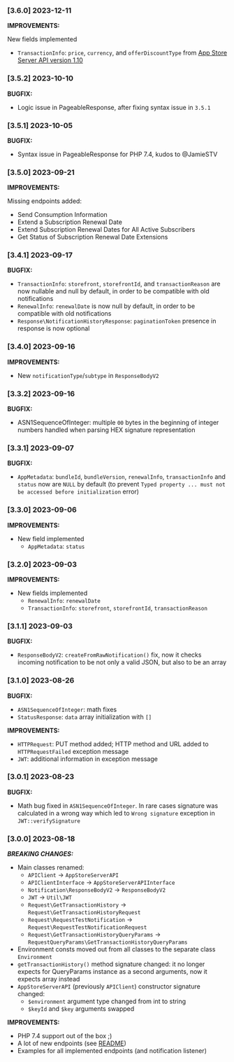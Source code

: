 ### [3.6.0] 2023-12-11

**IMPROVEMENTS:**

New fields implemented
- `TransactionInfo`: `price`, `currency`, and `offerDiscountType` from [App Store Server API version 1.10](https://developer.apple.com/documentation/appstoreserverapi/app_store_server_api_changelog#4307459)

### [3.5.2] 2023-10-10

**BUGFIX:**

- Logic issue in PageableResponse, after fixing syntax issue in `3.5.1`

### [3.5.1] 2023-10-05

**BUGFIX:**

- Syntax issue in PageableResponse for PHP 7.4, kudos to @JamieSTV

### [3.5.0] 2023-09-21

**IMPROVEMENTS:**

Missing endpoints added:
- Send Consumption Information
- Extend a Subscription Renewal Date
- Extend Subscription Renewal Dates for All Active Subscribers
- Get Status of Subscription Renewal Date Extensions

### [3.4.1] 2023-09-17

**BUGFIX:**

- `TransactionInfo`: `storefront`, `storefrontId`, and `transactionReason` are now nullable and null by default, in order to be compatible with old notifications
- `RenewalInfo`: `renewalDate` is now null by default, in order to be compatible with old notifications
- `Response\NotificationHistoryResponse`: `paginationToken` presence in response is now optional

### [3.4.0] 2023-09-16

**IMPROVEMENTS:**

- New `notificationType`/`subtype` in `ResponseBodyV2`

### [3.3.2] 2023-09-16

**BUGFIX:**

- ASN1SequenceOfInteger: multiple `00` bytes in the beginning of integer numbers handled when parsing HEX signature representation

### [3.3.1] 2023-09-07

**BUGFIX:**

- `AppMetadata`: `bundleId`, `bundleVersion`, `renewalInfo`, `transactionInfo` and `status` now are `NULL` by default (to prevent `Typed property ... must not be accessed before initialization` error)

### [3.3.0] 2023-09-06

**IMPROVEMENTS:**

- New field implemented
  - `AppMetadata`: `status`

### [3.2.0] 2023-09-03

**IMPROVEMENTS:**

- New fields implemented
  - `RenewalInfo`: `renewalDate`
  - `TransactionInfo`: `storefront`, `storefrontId`, `transactionReason`

### [3.1.1] 2023-09-03

**BUGFIX:**

- `ResponseBodyV2`: `createFromRawNotification()` fix, now it checks incoming notification to be not only a valid JSON, but also to be an array

### [3.1.0] 2023-08-26

**BUGFIX:**
 
- `ASN1SequenceOfInteger`: math fixes
- `StatusResponse`: `data` array initialization with `[]`

**IMPROVEMENTS:**

- `HTTPRequest`: PUT method added; HTTP method and URL added to `HTTPRequestFailed` exception message
- `JWT`: additional information in exception message

### [3.0.1] 2023-08-23

**BUGFIX:**

- Math bug fixed in `ASN1SequenceOfInteger`. In rare cases signature was calculated in a wrong way which led to `Wrong signature` exception in `JWT::verifySignature`

### [3.0.0] 2023-08-18

***BREAKING CHANGES:***

- Main classes renamed:
  - `APIClient` -> `AppStoreServerAPI`
  - `APIClientInterface` -> `AppStoreServerAPIInterface`
  - `Notification\ResponseBodyV2` -> `ResponseBodyV2`
  - `JWT` -> `Util\JWT`
  - `Request\GetTransactionHistory` -> `Request\GetTransactionHistoryRequest`
  - `Request\RequestTestNotification` -> `Request\RequestTestNotificationRequest`
  - `Request\GetTransactionHistoryQueryParams` -> `RequestQueryParams\GetTransactionHistoryQueryParams`
- Environment consts moved out from all classes to the separate class `Environment`
- `getTransactionHistory()` method signature changed: it no longer expects for QueryParams instance as a second arguments, now it expects array instead
- `AppStoreServerAPI` (previously `APIClient`) constructor signature changed:
  - `$environment` argument type changed from int to string
  - `$keyId` and `$key` arguments swapped

**IMPROVEMENTS:**

- PHP 7.4 support out of the box ;)
- A lot of new endpoints (see [README](https://github.com/readdle/app-store-server-api/blob/master/README.md))
- Examples for all implemented endpoints (and notification listener)
